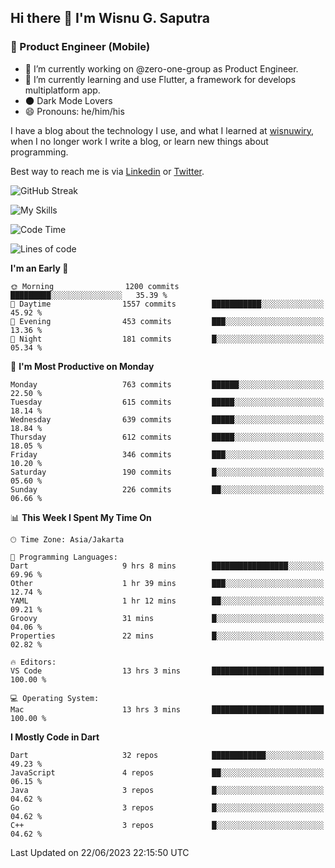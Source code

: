 ## Hi there 👋 I'm Wisnu G. Saputra

### :mobile_phone_off: Product Engineer (Mobile)

- 🔭 I’m currently working on @zero-one-group as Product Engineer.
- 🌱 I’m currently learning and use Flutter, a framework for develops multiplatform app.
- 🌑 Dark Mode Lovers
- 😄 Pronouns: he/him/his

I have a blog about the technology I use, and what I learned at [wisnuwiry](https://wisnuwiry.space/), when I no longer work I write a blog, or learn new things about programming.

Best way to reach me is via [Linkedin](https://www.linkedin.com/in/wisnu-saputra/) or [Twitter](https://twitter.com/wisnuwiry).

![GitHub Streak](https://streak-stats.demolab.com?user=wisnuwiry&theme=dark&hide_border=true)

![My Skills](https://skillicons.dev/icons?i=dart,flutter,kotlin,swift,go,js,css,neovim,git,linux&perline=5)

<!--START_SECTION:waka-->
![Code Time](http://img.shields.io/badge/Code%20Time-540%20hrs%2050%20mins-blue)

![Lines of code](https://img.shields.io/badge/From%20Hello%20World%20I%27ve%20Written-4.6%20million%20lines%20of%20code-blue)

**I'm an Early 🐤** 

```text
🌞 Morning                1200 commits        █████████░░░░░░░░░░░░░░░░   35.39 % 
🌆 Daytime                1557 commits        ███████████░░░░░░░░░░░░░░   45.92 % 
🌃 Evening                453 commits         ███░░░░░░░░░░░░░░░░░░░░░░   13.36 % 
🌙 Night                  181 commits         █░░░░░░░░░░░░░░░░░░░░░░░░   05.34 % 
```
📅 **I'm Most Productive on Monday** 

```text
Monday                   763 commits         ██████░░░░░░░░░░░░░░░░░░░   22.50 % 
Tuesday                  615 commits         █████░░░░░░░░░░░░░░░░░░░░   18.14 % 
Wednesday                639 commits         █████░░░░░░░░░░░░░░░░░░░░   18.84 % 
Thursday                 612 commits         █████░░░░░░░░░░░░░░░░░░░░   18.05 % 
Friday                   346 commits         ███░░░░░░░░░░░░░░░░░░░░░░   10.20 % 
Saturday                 190 commits         █░░░░░░░░░░░░░░░░░░░░░░░░   05.60 % 
Sunday                   226 commits         ██░░░░░░░░░░░░░░░░░░░░░░░   06.66 % 
```


📊 **This Week I Spent My Time On** 

```text
🕑︎ Time Zone: Asia/Jakarta

💬 Programming Languages: 
Dart                     9 hrs 8 mins        █████████████████░░░░░░░░   69.96 % 
Other                    1 hr 39 mins        ███░░░░░░░░░░░░░░░░░░░░░░   12.74 % 
YAML                     1 hr 12 mins        ██░░░░░░░░░░░░░░░░░░░░░░░   09.21 % 
Groovy                   31 mins             █░░░░░░░░░░░░░░░░░░░░░░░░   04.06 % 
Properties               22 mins             █░░░░░░░░░░░░░░░░░░░░░░░░   02.82 % 

🔥 Editors: 
VS Code                  13 hrs 3 mins       █████████████████████████   100.00 % 

💻 Operating System: 
Mac                      13 hrs 3 mins       █████████████████████████   100.00 % 
```

**I Mostly Code in Dart** 

```text
Dart                     32 repos            ████████████░░░░░░░░░░░░░   49.23 % 
JavaScript               4 repos             ██░░░░░░░░░░░░░░░░░░░░░░░   06.15 % 
Java                     3 repos             █░░░░░░░░░░░░░░░░░░░░░░░░   04.62 % 
Go                       3 repos             █░░░░░░░░░░░░░░░░░░░░░░░░   04.62 % 
C++                      3 repos             █░░░░░░░░░░░░░░░░░░░░░░░░   04.62 % 
```




 Last Updated on 22/06/2023 22:15:50 UTC
<!--END_SECTION:waka-->
